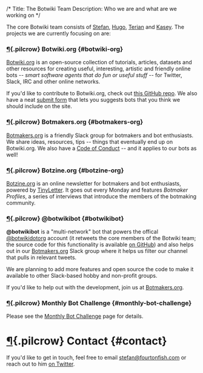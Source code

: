 /*
Title: The Botwiki Team
Description: Who we are and what are we working on
*/


The core Botwiki team consists of [Stefan](https://twitter.com/fourtonfish), [Hugo](https://twitter.com/hugovk), [Terian](https://twitter.com/spine_cone/) and [Kasey](https://twitter.com/bitpixi). The projects we are currently focusing on are:


### [¶](#botwiki-org){.pilcrow} Botwiki.org {#botwiki-org}

[Botwiki.org](https://botwiki.org/) is an open-source collection of tutorials, articles, datasets and other resources for creating useful, interesting, artistic and friendly online bots -- *smart software agents that do fun or useful stuff* -- for Twitter, Slack, IRC and other online networks.

If you'd like to contribute to Botwiki.org, check out [this GitHub repo](https://github.com/botwiki/botwiki.org). We also have a neat [submit form](https://botwiki.org/submit-your-bot) that lets you suggests bots that you think we should include on the site.


### [¶](#botmakers-org){.pilcrow} Botmakers.org {#botmakers-org}

[Botmakers.org](https://botmakers.org/) is a friendly Slack group for botmakers and bot enthusiasts. We share ideas, resources, tips -- things that eventually end up on Botwiki.org. We also have a [Code of Conduct](https://github.com/botwiki/botmakers.org/blob/master/Code%20of%20Conduct.md) -- and it applies to our bots as well!


### [¶](#botzine-org){.pilcrow} Botzine.org {#botzine-org}

[Botzine.org](https://botzine.org/) is an online newsletter for botmakers and bot enthusiasts, powered by [TinyLetter](http://tinyletter.com/). It goes out every Monday and features *Botmaker Profiles*, a series of interviews that introduce the members of the botmaking community.


### [¶](#botwikibot){.pilcrow} @botwikibot {#botwikibot}

**@botwikibot** is a "multi-network" bot that powers the offical [@botwikidotorg](https://twitter.com/botwikidotorg) account (it retweets the core members of the Botwiki team; the source code for this functionality is available [on GitHub](https://github.com/botwiki/community-retweet-bot)) and also helps out in our [Botmakers.org](https://botmakers.org/) Slack group where it helps us filter our channel that pulls in relevant tweets.

We are planning to add more features and open source the code to make it available to other Slack-based hobby and non-profit groups.

If you'd like to help out with the development, join us at [Botmakers.org](https://botmakers.org/).

### [¶](#monthly-bot-challenge){.pilcrow} Monthly Bot Challenge {#monthly-bot-challenge}

Please see the [Monthly Bot Challenge](/monthly-bot-challenge/) page for details.

# [¶](#contact){.pilcrow} Contact {#contact}

If you'd like to get in touch, feel free to email [stefan@fourtonfish.com](mailto:stefan@fourtonfish.com) or reach out to him [on Twitter](https://twitter.com/fourtonfish).

